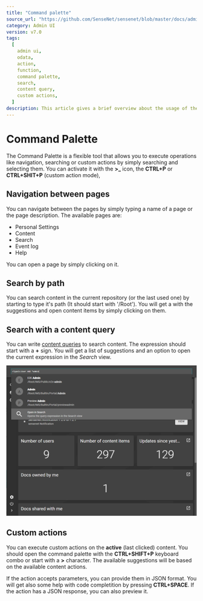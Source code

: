 ```yaml
---
title: "Command palette"
source_url: "https://github.com/SenseNet/sensenet/blob/master/docs/admin-ui-command-palette.md"
category: Admin UI
version: v7.0
tags:
  [
    admin ui,
    odata,
    action,
    function,
    command palette,
    search,
    content query,
    custom actions,
  ]
description: This article gives a brief overview about the usage of the Command Palette on the Admin UI.
---
```


# Command Palette

The Command Palette is a flexible tool that allows you to execute operations like navigation, searching or custom actions by simply searching and selecting them. You can activate it with the **>\_** icon, the **CTRL+P** or **CTRL+SHIT+P** (custom action mode),

## Navigation between pages

You can navigate between the pages by simply typing a name of a page or the page description. The available pages are:

- Personal Settings
- Content
- Search
- Event log
- Help

You can open a page by simply clicking on it.

## Search by path

You can search content in the current repository (or the last used one) by starting to type it's path (It should start with '/Root'). You will get a with the suggestions and open content items by simply clicking on them.

## Search with a content query

You can write [content queries](https://community.sensenet.com/docs/content-query/) to search content. The expression should start with a **+** sign. You will get a list of suggestions and an option to open the current expression in the _Search_ view.

![Displaying search results](/img/admin-ui-command-palette.png "Displaying search results")

## Custom actions

You can execute custom actions on the **active** (last clicked) content. You should open the command palette with the **CTRL+SHIFT+P** keyboard combo or start with a **>** character. The available suggestions will be based on the available content actions.

If the action accepts parameters, you can provide them in JSON format. You will get also some help with code completition by pressing **CTRL+SPACE**. If the action has a JSON response, you can also preview it.

